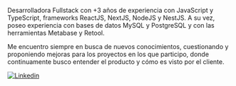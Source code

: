 Desarrolladora Fullstack con +3 años de experiencia con JavaScript y TypeScript, frameworks ReactJS, NextJS, NodeJS y NestJS. A su vez, poseo experiencia con bases de datos MySQL y PostgreSQL y con las herramientas Metabase y Retool.

Me encuentro siempre en busca de nuevos conocimientos, cuestionando y proponiendo mejoras para los proyectos en los que participo, donde continuamente busco entender el producto y cómo es visto por el cliente.

[![Linkedin](https://img.shields.io/badge/-LinkedIn-blue?style=flat-square&logo=Linkedin&logoColor=white&link=https://www.linkedin.com/in/maise-damasceno)](https://www.linkedin.com/in/maise-damasceno)
